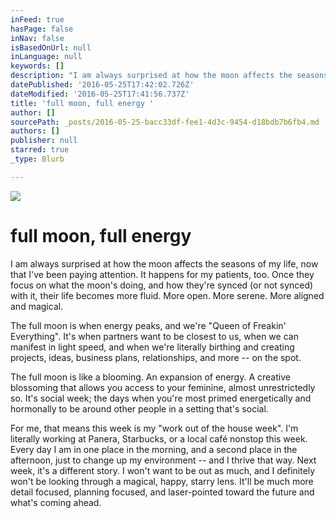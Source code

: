 ```yaml
---
inFeed: true
hasPage: false
inNav: false
isBasedOnUrl: null
inLanguage: null
keywords: []
description: "I am always surprised at how the moon affects the seasons of my life, now that I’ve been paying attention. It happens for my patients, too. Once they focus on what the moon's doing, and how they're synced (or not synced) with it, their life becomes more fluid. More open. More serene. More aligned and magical. "
datePublished: '2016-05-25T17:42:02.726Z'
dateModified: '2016-05-25T17:41:56.737Z'
title: 'full moon, full energy '
author: []
sourcePath: _posts/2016-05-25-bacc33df-fee1-4d3c-9454-d18bdb7b6fb4.md
authors: []
publisher: null
starred: true
_type: Blurb

---
```

![](https://the-grid-user-content.s3-us-west-2.amazonaws.com/483ff6fa-caa7-4cc3-a56e-5c9f3e4b69ab.jpg)

# full moon, full energy 

I am always surprised at how the moon affects the seasons of my life, now that I've been paying attention. It happens for my patients, too. Once they focus on what the moon's doing, and how they're synced (or not synced) with it, their life becomes more fluid. More open. More serene. More aligned and magical. 

The full moon is when energy peaks, and we're "Queen of Freakin' Everything". It's when partners want to be closest to us, when we can manifest in light speed, and when we're literally birthing and creating projects, ideas, business plans, relationships, and more -- on the spot. 

The full moon is like a blooming. An expansion of energy. A creative blossoming that allows you access to your feminine, almost unrestrictedly so. It's social week; the days when you're most primed energetically and hormonally to be around other people in a setting that's social. 

For me, that means this week is my "work out of the house week". I'm literally working at Panera, Starbucks, or a local café nonstop this week. Every day I am in one place in the morning, and a second place in the afternoon, just to change up my environment -- and I thrive that way. Next week, it's a different story. I won't want to be out as much, and I definitely won't be looking through a magical, happy, starry lens. It'll be much more detail focused, planning focused, and laser-pointed toward the future and what's coming ahead.